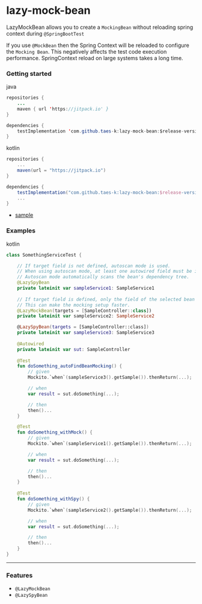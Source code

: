 # lazy-mock-bean

LazyMockBean allows you to create a `MockingBean` without reloading spring context during `@SpringBootTest`

If you use `@MockBean` then the Spring Context will be reloaded to configure the `Mocking Bean`.
This negatively affects the test code execution performance. SpringContext reload on large systems takes a long time.

### Getting started

java
```java
repositories {
    ...
    maven { url 'https://jitpack.io' }
}

dependencies {
    testImplementation 'com.github.taes-k:lazy-mock-bean:$release-version'
}
```

kotlin
```gradle
repositories {
    ...
    maven(url = "https://jitpack.io")
}

dependencies {
    testImplementation("com.github.taes-k:lazy-mock-bean:$release-version")
    ...
}
```

- [sample](https://github.com/taes-k/lazy-mock-bean/tree/main/sample-app)

### Examples

kotlin
```kotlin
class SomethingServiceTest {

    // If target field is not defined, autoscan mode is used.
    // When using autoscan mode, at least one autowired field must be included. 
    // Autoscan mode automatically scans the bean's dependency tree.
    @LazySpyBean 
    private lateinit var sampleService1: SampleService1
    
    // If target field is defined, only the field of the selected bean is replaced with a mock field.
    // This can make the mocking setup faster.
    @LazyMockBean(targets = [SampleController::class])
    private lateinit var sampleService2: SampleService2

    @LazySpyBean(targets = [SampleController::class])
    private lateinit var sampleService3: SampleService3
    
    @Autowired
    private lateinit var sut: SampleController
    
    @Test
    fun doSomething_autoFindBeanMocking() {
        // given
        Mockito.`when`(sampleService3().getSample()).thenReturn(...);

        // when
        var result = sut.doSomething(...);

        // then
        then()...
    }

    @Test
    fun doSomething_withMock() {
        // given
        Mockito.`when`(sampleService1().getSample()).thenReturn(...);

        // when
        var result = sut.doSomething(...);

        // then
        then()...
    }
    
    @Test
    fun doSomething_withSpy() {
        // given
        Mockito.`when`(sampleService2().getSample()).thenReturn(...);

        // when
        var result = sut.doSomething(...);

        // then
        then()...
    }
}
```

---

### Features

- `@LazyMockBean`
- `@LazySpyBean`
